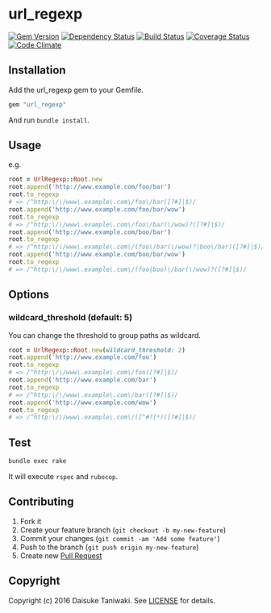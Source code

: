 # url_regexp

[![Gem Version][gem-image]][gem-link]
[![Dependency Status][deps-image]][deps-link]
[![Build Status][build-image]][build-link]
[![Coverage Status][cov-image]][cov-link]
[![Code Climate][gpa-image]][gpa-link]

## Installation

Add the url_regexp gem to your Gemfile.

```ruby
gem "url_regexp"
```

And run `bundle install`.

## Usage

e.g.

```ruby
root = UrlRegexp::Root.new
root.append('http://www.example.com/foo/bar')
root.to_regexp
# => /^http:\/\/www\.example\.com\/foo\/bar([?#]|$)/
root.append('http://www.example.com/foo/bar/wow')
root.to_regexp
# => /^http:\/\/www\.example\.com\/foo\/bar(\/wow)?([?#]|$)/
root.append('http://www.example.com/boo/bar')
root.to_regexp
# => /^http:\/\/www\.example\.com\/(foo\/bar(\/wow)?|boo\/bar)([?#]|$)/
root.append('http://www.example.com/boo/bar/wow')
root.to_regexp
# => /^http:\/\/www\.example\.com\/(foo|boo)\/bar(\/wow)?([?#]|$)/
```

## Options

### wildcard_threshold (default: 5)

You can change the threshold to group paths as wildcard.

```ruby
root = UrlRegexp::Root.new(wildcard_threshold: 2)
root.append('http://www.example.com/foo')
root.to_regexp
# => /^http:\/\/www\.example\.com\/foo([?#]|$)/
root.append('http://www.example.com/bar')
root.to_regexp
# => /^http:\/\/www\.example\.com\/bar([?#]|$)/
root.append('http://www.example.com/wow')
root.to_regexp
# => /^http:\/\/www\.example\.com\/([^#?]*)([?#]|$)/
```

## Test

```bash
bundle exec rake
```

It will execute `rspec` and `rubocop`.

## Contributing

1. Fork it
2. Create your feature branch (`git checkout -b my-new-feature`)
3. Commit your changes (`git commit -am 'Add some feature'`)
4. Push to the branch (`git push origin my-new-feature`)
5. Create new [Pull Request](../../pull/new/master)

## Copyright

Copyright (c) 2016 Daisuke Taniwaki. See [LICENSE](LICENSE) for details.



[gem-image]:   https://badge.fury.io/rb/url_regexp.svg
[gem-link]:    http://badge.fury.io/rb/url_regexp
[build-image]: https://secure.travis-ci.org/dtaniwaki/url_regexp.svg?branch=master
[build-link]:  http://travis-ci.org/dtaniwaki/url_regexp?branch=master
[deps-image]:  https://gemnasium.com/dtaniwaki/url_regexp.svg?branch=master
[deps-link]:   https://gemnasium.com/dtaniwaki/url_regexp?branch=master
[cov-image]:   https://coveralls.io/repos/github/dtaniwaki/url_regexp/badge.svg?branch=master
[cov-link]:    https://coveralls.io/github/dtaniwaki/url_regexp?branch=master
[gpa-image]:   https://codeclimate.com/github/dtaniwaki/url_regexp.svg?branch=master
[gpa-link]:    https://codeclimate.com/github/dtaniwaki/url_regexp?branch=master

